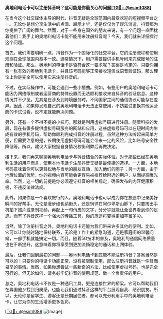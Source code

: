 **奥地利电话卡可以注册抖音吗？这可能是你最关心的问题[[TG💪+ @esim1088](https://t.me/s/esim1088)]**

在当今这个社交媒体主导的时代，抖音无疑是全球范围内最受欢迎的短视频平台之一。无论你是想分享生活中的点滴、展示才华，还是仅仅为了娱乐消遣，抖音都为你提供了广阔的舞台。然而，对于一些身在国外的朋友来说，有一个问题一直困扰着他们：我手上的奥地利电话卡能不能用来注册抖音呢？今天，我们就来详细探讨这个问题。

首先，我们需要明确一点，抖音作为一个国际化的社交平台，它的注册流程和使用规则在全球范围内基本一致。通常情况下，用户需要提供手机号码来完成账号的注册和验证。那么，奥地利的电话卡是否符合这一要求呢？答案是肯定的。只要你拥有一张有效的奥地利电话卡，并且该号码能够正常接收短信或语音验证码，那么理论上你是完全可以使用它来注册抖音的。

不过，在实际操作中，可能会遇到一些小插曲。例如，有些用户的奥地利电话卡可能因为网络限制或者运营商的特殊设置而无法顺利接收来自抖音的验证信息。这种情况并不少见，尤其是在涉及到跨境服务时，不同国家之间的通信协议可能存在差异。因此，如果你发现自己的奥地利电话卡无法正常使用，不妨尝试更换其他运营商的卡试试看，说不定就能解决问题。

另外，还有一个不得不提的小技巧，那就是利用虚拟号码进行注册。随着科技的发展，现在有很多提供虚拟号码服务的网站和应用，这些虚拟号码可以在短时间内生成有效的手机号码，帮助你顺利完成抖音的注册过程。虽然这种方法听起来简单方便，但需要注意的是，长期使用虚拟号码可能会带来一定的风险，比如账号安全性降低等。所以，建议大家根据自身情况权衡利弊后再做决定。

接下来，我们再来聊聊奥地利电话卡与抖音结合的实际体验。对于那些已经在奥地利生活的用户而言，使用本地电话卡注册抖音无疑是最便捷的选择。一方面，本地号码意味着你可以更轻松地与当地的朋友互动，加入他们的圈子；另一方面，由于地理位置的优势，你的视频内容可能会更容易被推荐给附近的用户，从而提高曝光率。当然，这一切的前提是你必须遵守抖音的相关规定，确保发布的内容健康积极，不违反法律法规。

此外，如果你是一个喜欢旅行的人，奥地利电话卡也可以成为你在旅途中记录美好瞬间的好帮手。无论是漫步维也纳街头，还是徜徉在阿尔卑斯山脚下，只要掏出手机拍下照片或录制视频，再配上一句俏皮的文字，分分钟就能让全世界看到你的足迹。而有了抖音这样一个强大的传播工具，你的旅途将变得更加丰富多彩。

当然，除了注册抖音之外，奥地利电话卡还能为我们带来许多其他的便利。比如，它可以让你随时随地保持联系，无论是工作上的紧急沟通，还是家庭间的温馨问候，一部手机就能搞定一切。而且，随着5G技术的普及，奥地利的通信网络质量也在不断提升，这意味着你将享受到更加流畅稳定的通话和上网体验。

最后，让我们回到最初的问题——奥地利电话卡到底能不能注册抖音？答案当然是可以的！只要你的电话卡功能正常，没有被限制使用，那么注册抖音就是一件轻而易举的事情。当然，如果你想尝试一些新奇的方法，比如使用虚拟号码，也是完全可行的。但无论如何，请务必牢记抖音的使用规范，做一个负责任的用户。

总之，奥地利电话卡不仅是一种通讯工具，更是连接世界的桥梁。它可以帮助我们在异国他乡找到归属感，也能让我们通过抖音这样的平台展现自我、结识朋友。所以，无论你是留学生、游客还是长期居住者，都可以充分利用手中的奥地利电话卡，让它为你的生活增添更多色彩。

[[TG💪+ @esim1088](https://t.me/s/esim1088) ![Image](https://i.postimg.cc/4NQfJmqS/Snipaste-2025-05-13-00-14-12.png)]